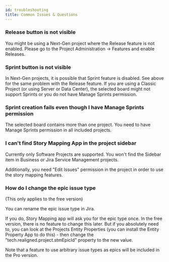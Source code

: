 ```yaml
---
id: troubleshooting
title: Common Issues & Questions
---
```


### Release button is not visible

You might be using a Next-Gen project where the Release feature is not enabled.
Please go to the Project Administration -> Features and enable Releases.

### Sprint button is not visible

In Next-Gen projects, it is possible that Sprint feature is disabled. See above for the same problem
with the Release feature.
If you are using a Classic Project (or using Server or Data Center), the selected board might not support
Sprints or you do not have Manage Sprints permission.

### Sprint creation fails even though I have Manage Sprints permission

The selected board contains more than one project. You need to have Manage Sprints permission
in all included projects.

### I can't find Story Mapping App in the project sidebar

Currently only Software Projects are supported. You won't find the Sidebar item in Business or Jira Service Management projects.

Additionally, you need "Edit Issues" permission in the project in order to use the story mapping features.

### How do I change the epic issue type

(This only applies to the free version)

You can rename the epic issue type in Jira.

If you do, Story Mapping app will ask you for the epic type once. In the free version, there is no
feature to change this later. But if you absolutely need to, you can look at the Projects Entity Properties (you can install the Entity Property App to do this) - then
change the "tech.realigned.project.stmEpicId" property to the new value.

Note that a feature to use arbitrary issue types as epics will be included in the Pro version.